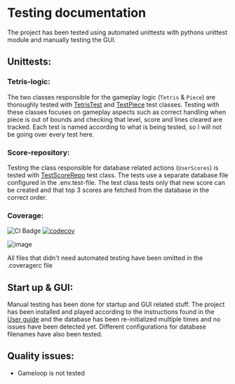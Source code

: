 # Testing documentation
The project has been tested using automated unittests with pythons unittest module and manually testing the GUI.

## Unittests:

### Tetris-logic:
The two classes responsible for the gameplay logic (```Tetris``` & ```Piece```) are thoroughly tested with [TetrisTest](https://github.com/KalleHahl/ot-harjoitustyo/blob/main/TETRIS/src/tests/tetris_test.py) and [TestPiece](https://github.com/KalleHahl/ot-harjoitustyo/blob/main/TETRIS/src/tests/piece_test.py) test classes. Testing with these classes focuses on gameplay aspects such as correct handling when piece is out of bounds and checking that level, score and lines cleared are tracked. Each test is named according to what is being tested, so I will not be going over every test here.

### Score-repository:
Testing the class responsible for database related actions (```UserScores```) is tested with [TestScoreRepo](https://github.com/KalleHahl/ot-harjoitustyo/blob/main/TETRIS/src/tests/scorerepo_test.py) test class. The tests use a separate database file configured in the .env.test-file. The test class tests only that new score can be created and that top 3 scores are fetched from the database in the correct order.

### Coverage:

![CI Badge](https://github.com/KalleHahl/ot-harjoitustyo/workflows/CI/badge.svg) [![codecov](https://codecov.io/gh/KalleHahl/ot-harjoitustyo/branch/main/graph/badge.svg?token=D9XSGLPQI0)](https://codecov.io/gh/KalleHahl/ot-harjoitustyo)

![image](https://github.com/KalleHahl/ot-harjoitustyo/blob/main/documentation/pictures/coverage.png)

All files that didn't need automated testing have been omitted in the .coveragerc file

## Start up & GUI:

Manual testing has been done for startup and GUI related stuff. The project has been installed and played according to the instructions found in the [User guide](https://github.com/KalleHahl/ot-harjoitustyo/blob/main/documentation/userguide.md) and the database has been re-initialized multiple times and no issues have been detected yet. Different configurations for database filenames have also been tested.

## Quality issues:
* Gameloop is not tested

